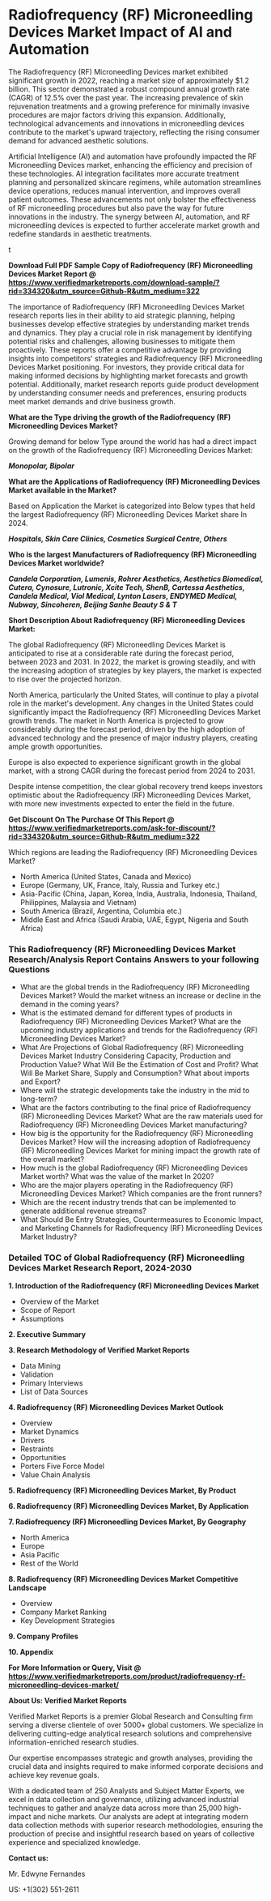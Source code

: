 <meta name="title" content="Global Radiofrequency (RF) Microneedling Devices Market Impact of AI and Automation"><meta name="description" content="The Radiofrequency (RF) Microneedling Devices market exhibited significant growth in 2022, reaching a market size of approximately $1.2 billion. This sector demonstrat"><meta name="title" content="Radiofrequency (RF) Microneedling Devices Market Size, Share, Scope, Trends, Growth, Opportunities, Analysis, Forecast"><h1>Radiofrequency (RF) Microneedling Devices Market Impact of AI and Automation</h1><p>The Radiofrequency (RF) Microneedling Devices market exhibited significant growth in 2022, reaching a market size of approximately $1.2 billion. This sector demonstrated a robust compound annual growth rate (CAGR) of 12.5% over the past year. The increasing prevalence of skin rejuvenation treatments and a growing preference for minimally invasive procedures are major factors driving this expansion. Additionally, technological advancements and innovations in microneedling devices contribute to the market's upward trajectory, reflecting the rising consumer demand for advanced aesthetic solutions.</p><p>Artificial Intelligence (AI) and automation have profoundly impacted the RF Microneedling Devices market, enhancing the efficiency and precision of these technologies. AI integration facilitates more accurate treatment planning and personalized skincare regimens, while automation streamlines device operations, reduces manual intervention, and improves overall patient outcomes. These advancements not only bolster the effectiveness of RF microneedling procedures but also pave the way for future innovations in the industry. The synergy between AI, automation, and RF microneedling devices is expected to further accelerate market growth and redefine standards in aesthetic treatments.</p>t</p><p id="" class=""><strong>Download Full PDF Sample Copy of Radiofrequency (RF) Microneedling Devices Market Report @ <a href="https://www.verifiedmarketreports.com/download-sample/?rid=334320&utm_source=Github-R&utm_medium=322" target="_blank">https://www.verifiedmarketreports.com/download-sample/?rid=334320&utm_source=Github-R&utm_medium=322</a></strong></p><p>The importance of&nbsp;Radiofrequency (RF) Microneedling Devices Market research reports lies in their ability to aid strategic planning, helping businesses develop effective strategies by understanding market trends and dynamics. They play a crucial role in risk management by identifying potential risks and challenges, allowing businesses to mitigate them proactively. These reports offer a competitive advantage by providing insights into competitors' strategies and Radiofrequency (RF) Microneedling Devices Market positioning. For investors, they provide critical data for making informed decisions by highlighting market forecasts and growth potential. Additionally, market research reports guide product development by understanding consumer needs and preferences, ensuring products meet market demands and drive business growth.</p><p><strong>What are the&nbsp;Type driving the growth of the Radiofrequency (RF) Microneedling Devices Market?</strong></p><p id="" class="">Growing demand for below Type around the world has had a direct impact on the growth of the Radiofrequency (RF) Microneedling Devices Market:</p><em><strong>Monopolar, Bipolar</strong></em></p><strong>What are the&nbsp;Applications&nbsp;of Radiofrequency (RF) Microneedling Devices Market available in the Market?</strong></p><p id="" class="">Based on Application the Market is categorized into Below types that held the largest Radiofrequency (RF) Microneedling Devices Market share In 2024.</p><em><strong>Hospitals, Skin Care Clinics, Cosmetics Surgical Centre, Others</strong></em></p><strong>Who is the largest Manufacturers of Radiofrequency (RF) Microneedling Devices Market worldwide?</strong></p><p><em><strong>Candela Corporation, Lumenis, Rohrer Aesthetics, Aesthetics Biomedical, Cutera, Cynosure, Lutronic, Xcite Tech, ShenB, Cartessa Aesthetics, Candela Medical, Viol Medical, Lynton Lasers, ENDYMED Medical, Nubway, Sincoheren, Beijing Sanhe Beauty S & T</strong></em></p><p id="" class=""><strong>Short Description About Radiofrequency (RF) Microneedling Devices Market:</strong></p><p>The global Radiofrequency (RF) Microneedling Devices Market is anticipated to rise at a considerable rate during the forecast period, between 2023 and 2031. In 2022, the market is growing steadily, and with the increasing adoption of strategies by key players, the market is expected to rise over the projected horizon.</p><p>North America, particularly the United States, will continue to play a pivotal role in the market's development. Any changes in the United States could significantly impact the Radiofrequency (RF) Microneedling Devices Market growth trends. The market in North America is projected to grow considerably during the forecast period, driven by the high adoption of advanced technology and the presence of major industry players, creating ample growth opportunities.</p><p>Europe is also expected to experience significant growth in the global market, with a strong CAGR during the forecast period from 2024 to 2031.</p><p>Despite intense competition, the clear global recovery trend keeps investors optimistic about the Radiofrequency (RF) Microneedling Devices Market, with more new investments expected to enter the field in the future.</p><p id="" class=""><strong>Get Discount On The Purchase Of This Report @ <a href="https://www.verifiedmarketreports.com/ask-for-discount/?rid=334320&utm_source=Github-R&utm_medium=322" target="_blank">https://www.verifiedmarketreports.com/ask-for-discount/?rid=334320&utm_source=Github-R&utm_medium=322</a></strong></p>Which regions are leading the Radiofrequency (RF) Microneedling Devices Market?</p><ul><li>North America (United States, Canada and Mexico)</li><li>Europe (Germany, UK, France, Italy, Russia and Turkey etc.)</li><li>Asia-Pacific (China, Japan, Korea, India, Australia, Indonesia, Thailand, Philippines, Malaysia and Vietnam)</li><li>South America (Brazil, Argentina, Columbia etc.)</li><li>Middle East and Africa (Saudi Arabia, UAE, Egypt, Nigeria and South Africa)</li></ul><h3 id="" class="">This Radiofrequency (RF) Microneedling Devices Market Research/Analysis Report Contains Answers to your following Questions</h3><ul><li>What are the global trends in the Radiofrequency (RF) Microneedling Devices Market? Would the market witness an increase or decline in the demand in the coming years?</li><li>What is the estimated demand for different types of products in Radiofrequency (RF) Microneedling Devices Market? What are the upcoming industry applications and trends for the Radiofrequency (RF) Microneedling Devices Market?</li><li>What Are Projections of Global Radiofrequency (RF) Microneedling Devices Market Industry Considering Capacity, Production and Production Value? What Will Be the Estimation of Cost and Profit? What Will Be Market Share, Supply and Consumption? What about imports and Export?</li><li>Where will the strategic developments take the industry in the mid to long-term?</li><li>What are the factors contributing to the final price of Radiofrequency (RF) Microneedling Devices Market? What are the raw materials used for Radiofrequency (RF) Microneedling Devices Market manufacturing?</li><li>How big is the opportunity for the Radiofrequency (RF) Microneedling Devices Market? How will the increasing adoption of Radiofrequency (RF) Microneedling Devices Market for mining impact the growth rate of the overall market?</li><li>How much is the global Radiofrequency (RF) Microneedling Devices Market worth? What was the value of the market In 2020?</li><li>Who are the major players operating in the Radiofrequency (RF) Microneedling Devices Market? Which companies are the front runners?</li><li>Which are the recent industry trends that can be implemented to generate additional revenue streams?</li><li>What Should Be Entry Strategies, Countermeasures to Economic Impact, and Marketing Channels for Radiofrequency (RF) Microneedling Devices Market Industry?</li></ul><h3 id="" class="">Detailed TOC of Global Radiofrequency (RF) Microneedling Devices Market Research Report, 2024-2030</h3><p id="" class=""><strong>1. Introduction of the Radiofrequency (RF) Microneedling Devices Market</strong></p><ul><li>Overview of the Market</li><li>Scope of Report</li><li>Assumptions</li></ul><p id="" class=""><strong>2. Executive Summary</strong></p><p id="" class=""><strong>3. Research Methodology of Verified Market Reports</strong></p><ul><li>Data Mining</li><li>Validation</li><li>Primary Interviews</li><li>List of Data Sources</li></ul><p id="" class=""><strong>4. Radiofrequency (RF) Microneedling Devices Market Outlook</strong></p><ul><li>Overview</li><li>Market Dynamics</li><li>Drivers</li><li>Restraints</li><li>Opportunities</li><li>Porters Five Force Model</li><li>Value Chain Analysis</li></ul><p id="" class=""><strong>5. Radiofrequency (RF) Microneedling Devices Market, By Product</strong></p><p id="" class=""><strong>6. Radiofrequency (RF) Microneedling Devices Market, By Application</strong></p><p id="" class=""><strong>7. Radiofrequency (RF) Microneedling Devices Market, By Geography</strong></p><ul><li>North America</li><li>Europe</li><li>Asia Pacific</li><li>Rest of the World</li></ul><p id="" class=""><strong>8. Radiofrequency (RF) Microneedling Devices Market Competitive Landscape</strong></p><ul><li>Overview</li><li>Company Market Ranking</li><li>Key Development Strategies</li></ul><p id="" class=""><strong>9. Company Profiles</strong></p><p id="" class=""><strong>10. Appendix</strong></p><p id="" class=""><strong>For More Information or Query, Visit @ <a href="https://www.verifiedmarketreports.com/product/radiofrequency-rf-microneedling-devices-market/" target="_blank">https://www.verifiedmarketreports.com/product/radiofrequency-rf-microneedling-devices-market/</a></strong></p><p id="" class=""><strong>About Us: Verified Market Reports</strong></p><p id="" class="">Verified Market Reports is a premier Global Research and Consulting firm serving a diverse clientele of over 5000+ global customers. We specialize in delivering cutting-edge analytical research solutions and comprehensive information-enriched research studies.</p><p id="" class="">Our expertise encompasses strategic and growth analyses, providing the crucial data and insights required to make informed corporate decisions and achieve key revenue goals.</p><p id="" class="">With a dedicated team of 250 Analysts and Subject Matter Experts, we excel in data collection and governance, utilizing advanced industrial techniques to gather and analyze data across more than 25,000 high-impact and niche markets. Our analysts are adept at integrating modern data collection methods with superior research methodologies, ensuring the production of precise and insightful research based on years of collective experience and specialized knowledge.</p><p id="" class=""><strong>Contact us:</strong></p><p id="" class="">Mr. Edwyne Fernandes</p><p id="" class="">US: +1(302) 551-2611</p>